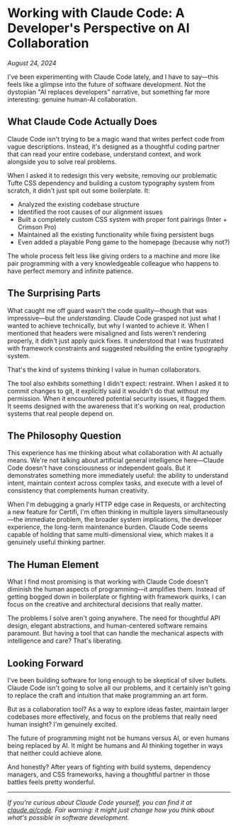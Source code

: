 # Working with Claude Code: A Developer's Perspective on AI Collaboration

*August 24, 2024*

I've been experimenting with Claude Code lately, and I have to say—this feels like a glimpse into the future of software development. Not the dystopian "AI replaces developers" narrative, but something far more interesting: genuine human-AI collaboration.

## What Claude Code Actually Does

Claude Code isn't trying to be a magic wand that writes perfect code from vague descriptions. Instead, it's designed as a thoughtful coding partner that can read your entire codebase, understand context, and work alongside you to solve real problems.

When I asked it to redesign this very website, removing our problematic Tufte CSS dependency and building a custom typography system from scratch, it didn't just spit out some boilerplate. It:

- Analyzed the existing codebase structure
- Identified the root causes of our alignment issues
- Built a completely custom CSS system with proper font pairings (Inter + Crimson Pro)
- Maintained all the existing functionality while fixing persistent bugs
- Even added a playable Pong game to the homepage (because why not?)

The whole process felt less like giving orders to a machine and more like pair programming with a very knowledgeable colleague who happens to have perfect memory and infinite patience.

## The Surprising Parts

What caught me off guard wasn't the code quality—though that was impressive—but the *understanding*. Claude Code grasped not just what I wanted to achieve technically, but why I wanted to achieve it. When I mentioned that headers were misaligned and lists weren't rendering properly, it didn't just apply quick fixes. It understood that I was frustrated with framework constraints and suggested rebuilding the entire typography system.

That's the kind of systems thinking I value in human collaborators.

The tool also exhibits something I didn't expect: restraint. When I asked it to commit changes to git, it explicitly said it wouldn't do that without my permission. When it encountered potential security issues, it flagged them. It seems designed with the awareness that it's working on real, production systems that real people depend on.

## The Philosophy Question

This experience has me thinking about what collaboration with AI actually means. We're not talking about artificial general intelligence here—Claude Code doesn't have consciousness or independent goals. But it demonstrates something more immediately useful: the ability to understand intent, maintain context across complex tasks, and execute with a level of consistency that complements human creativity.

When I'm debugging a gnarly HTTP edge case in Requests, or architecting a new feature for Certifi, I'm often thinking in multiple layers simultaneously—the immediate problem, the broader system implications, the developer experience, the long-term maintenance burden. Claude Code seems capable of holding that same multi-dimensional view, which makes it a genuinely useful thinking partner.

## The Human Element

What I find most promising is that working with Claude Code doesn't diminish the human aspects of programming—it amplifies them. Instead of getting bogged down in boilerplate or fighting with framework quirks, I can focus on the creative and architectural decisions that really matter.

The problems I solve aren't going anywhere. The need for thoughtful API design, elegant abstractions, and human-centered software remains paramount. But having a tool that can handle the mechanical aspects with intelligence and care? That's liberating.

## Looking Forward

I've been building software for long enough to be skeptical of silver bullets. Claude Code isn't going to solve all our problems, and it certainly isn't going to replace the craft and intuition that make programming an art form.

But as a collaboration tool? As a way to explore ideas faster, maintain larger codebases more effectively, and focus on the problems that really need human insight? I'm genuinely excited.

The future of programming might not be humans versus AI, or even humans being replaced by AI. It might be humans and AI thinking together in ways that neither could achieve alone.

And honestly? After years of fighting with build systems, dependency managers, and CSS frameworks, having a thoughtful partner in those battles feels pretty wonderful.

---

*If you're curious about Claude Code yourself, you can find it at [claude.ai/code](https://claude.ai/code). Fair warning: it might just change how you think about what's possible in software development.*